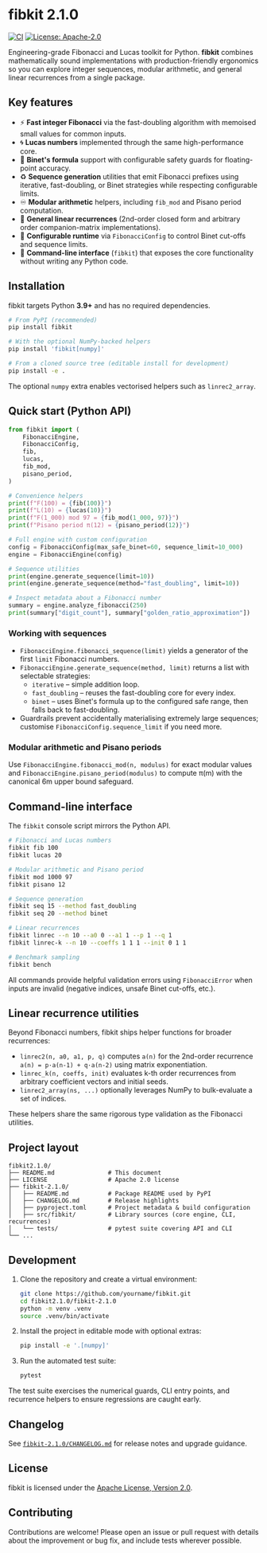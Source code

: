 # fibkit 2.1.0

[![CI](https://github.com/SaridakisStamatisChristos/fibkit-2.1.0/actions/workflows/ci.yml/badge.svg)](https://github.com/SaridakisStamatisChristos/fibkit-2.1.0/actions/workflows/ci.yml)
[![License: Apache-2.0](https://img.shields.io/badge/license-Apache--2.0-blue.svg)](../LICENSE)

Engineering-grade Fibonacci and Lucas toolkit for Python. **fibkit** combines mathematically sound implementations with production-friendly ergonomics so you can explore integer sequences, modular arithmetic, and general linear recurrences from a single package.

## Key features

- ⚡ **Fast integer Fibonacci** via the fast-doubling algorithm with memoised small values for common inputs.
- 🌀 **Lucas numbers** implemented through the same high-performance core.
- 🧮 **Binet's formula** support with configurable safety guards for floating-point accuracy.
- ♻️ **Sequence generation** utilities that emit Fibonacci prefixes using iterative, fast-doubling, or Binet strategies while respecting configurable limits.
- ♾️ **Modular arithmetic** helpers, including `fib_mod` and Pisano period computation.
- 🧱 **General linear recurrences** (2nd-order closed form and arbitrary order companion-matrix implementations).
- 🔧 **Configurable runtime** via `FibonacciConfig` to control Binet cut-offs and sequence limits.
- 🧰 **Command-line interface** (`fibkit`) that exposes the core functionality without writing any Python code.

## Installation

fibkit targets Python **3.9+** and has no required dependencies.

```bash
# From PyPI (recommended)
pip install fibkit

# With the optional NumPy-backed helpers
pip install 'fibkit[numpy]'

# From a cloned source tree (editable install for development)
pip install -e .
```

The optional `numpy` extra enables vectorised helpers such as `linrec2_array`.

## Quick start (Python API)

```python
from fibkit import (
    FibonacciEngine,
    FibonacciConfig,
    fib,
    lucas,
    fib_mod,
    pisano_period,
)

# Convenience helpers
print(f"F(100) = {fib(100)}")
print(f"L(10) = {lucas(10)}")
print(f"F(1_000) mod 97 = {fib_mod(1_000, 97)}")
print(f"Pisano period π(12) = {pisano_period(12)}")

# Full engine with custom configuration
config = FibonacciConfig(max_safe_binet=60, sequence_limit=10_000)
engine = FibonacciEngine(config)

# Sequence utilities
print(engine.generate_sequence(limit=10))
print(engine.generate_sequence(method="fast_doubling", limit=10))

# Inspect metadata about a Fibonacci number
summary = engine.analyze_fibonacci(250)
print(summary["digit_count"], summary["golden_ratio_approximation"])
```

### Working with sequences

- `FibonacciEngine.fibonacci_sequence(limit)` yields a generator of the first `limit` Fibonacci numbers.
- `FibonacciEngine.generate_sequence(method, limit)` returns a list with selectable strategies:
  - `iterative` – simple addition loop.
  - `fast_doubling` – reuses the fast-doubling core for every index.
  - `binet` – uses Binet's formula up to the configured safe range, then falls back to fast-doubling.
- Guardrails prevent accidentally materialising extremely large sequences; customise `FibonacciConfig.sequence_limit` if you need more.

### Modular arithmetic and Pisano periods

Use `FibonacciEngine.fibonacci_mod(n, modulus)` for exact modular values and `FibonacciEngine.pisano_period(modulus)` to compute π(m) with the canonical 6m upper bound safeguard.

## Command-line interface

The `fibkit` console script mirrors the Python API.

```bash
# Fibonacci and Lucas numbers
fibkit fib 100
fibkit lucas 20

# Modular arithmetic and Pisano period
fibkit mod 1000 97
fibkit pisano 12

# Sequence generation
fibkit seq 15 --method fast_doubling
fibkit seq 20 --method binet

# Linear recurrences
fibkit linrec --n 10 --a0 0 --a1 1 --p 1 --q 1
fibkit linrec-k --n 10 --coeffs 1 1 1 --init 0 1 1

# Benchmark sampling
fibkit bench
```

All commands provide helpful validation errors using `FibonacciError` when inputs are invalid (negative indices, unsafe Binet cut-offs, etc.).

## Linear recurrence utilities

Beyond Fibonacci numbers, fibkit ships helper functions for broader recurrences:

- `linrec2(n, a0, a1, p, q)` computes `a(n)` for the 2nd-order recurrence `a(n) = p·a(n-1) + q·a(n-2)` using matrix exponentiation.
- `linrec_k(n, coeffs, init)` evaluates k-th order recurrences from arbitrary coefficient vectors and initial seeds.
- `linrec2_array(ns, ...)` optionally leverages NumPy to bulk-evaluate a set of indices.

These helpers share the same rigorous type validation as the Fibonacci utilities.

## Project layout

```
fibkit2.1.0/
├── README.md               # This document
├── LICENSE                 # Apache 2.0 license
├── fibkit-2.1.0/
│   ├── README.md           # Package README used by PyPI
│   ├── CHANGELOG.md        # Release highlights
│   ├── pyproject.toml      # Project metadata & build configuration
│   ├── src/fibkit/         # Library sources (core engine, CLI, recurrences)
│   └── tests/              # pytest suite covering API and CLI
└── ...
```

## Development

1. Clone the repository and create a virtual environment:
   ```bash
   git clone https://github.com/yourname/fibkit.git
   cd fibkit2.1.0/fibkit-2.1.0
   python -m venv .venv
   source .venv/bin/activate
   ```
2. Install the project in editable mode with optional extras:
   ```bash
   pip install -e '.[numpy]'
   ```
3. Run the automated test suite:
   ```bash
   pytest
   ```

The test suite exercises the numerical guards, CLI entry points, and recurrence helpers to ensure regressions are caught early.

## Changelog

See [`fibkit-2.1.0/CHANGELOG.md`](fibkit-2.1.0/CHANGELOG.md) for release notes and upgrade guidance.

## License

fibkit is licensed under the [Apache License, Version 2.0](LICENSE).

## Contributing

Contributions are welcome! Please open an issue or pull request with details about the improvement or bug fix, and include tests wherever possible.
